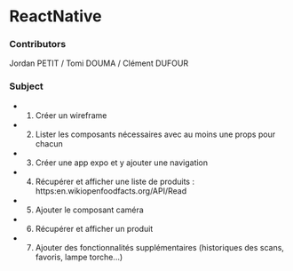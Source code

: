 # ReactNative

### Contributors 
Jordan PETIT / Tomi DOUMA / Clément DUFOUR

### Subject 
-  1. Créer un wireframe
-  2. Lister les composants nécessaires avec au moins une props pour chacun
-  3. Créer une app expo et y ajouter une navigation
-  4. Récupérer et afficher une liste de produits : https:en.wikiopenfoodfacts.org/API/Read
-  5. Ajouter le composant caméra
-  6. Récupérer et afficher un produit
-  7. Ajouter des fonctionnalités supplémentaires (historiques des scans, favoris, lampe torche...)
